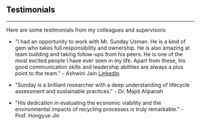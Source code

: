 ## <span style="color: black;">**Testimonials**</span>  <!-- black -->
<hr> <!-- This adds a horizontal line -->

Here are some testimonials from my colleagues and supervisors:

- "I had an opportunity to work with Mr. Sunday Usman. He is a kind of gem who takes full responsibility and ownership. He is also amazing at team building and     taking follow-ups from his peers. He is one of the most excited people I have ever seen in my life. Apart from these, his good communication skills and leadership abilities are always a plus point to the team." - Ashwini Jain  [Linkedin](https://www.linkedin.com/in/sunday-usman-23239615b/#:~:text=was%20Sunday%E2%80%99s%20mentor-,I%20had%20an%20opportunity%20to%20work%20with%20Mr.%20Sunday%20Usman.%20He,and%20leadership%20abilities%20are%20always%20a%20plus%20point%20to%20the%20team.,-I%20had%20an). 
  
- "Sunday is a brilliant researcher with a deep understanding of lifecycle assessment and sustainable practices." - Dr. Majid Alipanah

- "His dedication in evaluating the economic viability and the environmental impacts of recycling processes is truly remarkable." - Prof. Hongyue Jin
